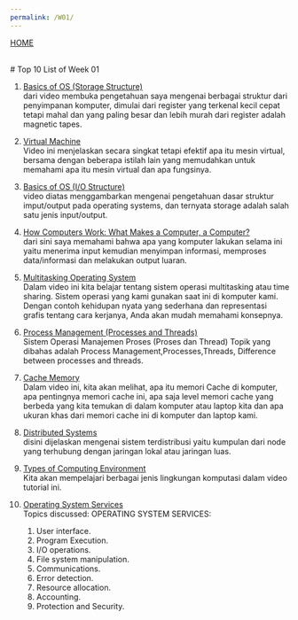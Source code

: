 ```yaml
---
permalink: /W01/
---
```

[HOME](../)

<br>
# Top 10 List of Week 01

1. [Basics of OS (Storage Structure)](https://www.youtube.com/watch?v=YcRd3WMbXnE)<br>
dari video membuka pengetahuan saya mengenai berbagai struktur dari penyimpanan komputer, dimulai dari register yang terkenal kecil cepat tetapi mahal dan yang paling besar dan lebih murah dari register adalah magnetic tapes.

2. [Virtual Machine ](https://www.youtube.com/watch?v=yIVXjl4SwVo)<br>
Video ini menjelaskan secara singkat tetapi efektif apa itu mesin virtual, bersama dengan beberapa istilah lain yang memudahkan untuk memahami apa itu mesin virtual dan apa fungsinya.

3. [Basics of OS (I/O Structure)](https://www.youtube.com/watch?v=F18RiREDkwE)<br>
video diatas menggambarkan mengenai pengetahuan dasar struktur imput/output pada operating systems, dan ternyata storage adalah salah satu jenis input/output.

4. [How Computers Work: What Makes a Computer, a Computer?](https://www.youtube.com/watch?v=mCq8-xTH7jA)<br>
dari sini saya memahami bahwa apa yang komputer lakukan selama ini yaitu menerima input kemudian menyimpan informasi, memproses data/informasi dan melakukan output luaran.

5. [Multitasking Operating System](https://www.youtube.com/watch?v=fhhc_bjgiuA)<br>
Dalam video ini kita belajar tentang sistem operasi multitasking atau time sharing. Sistem operasi yang kami gunakan saat ini di komputer kami. Dengan contoh kehidupan nyata yang sederhana dan representasi grafis tentang cara kerjanya, Anda akan mudah memahami konsepnya.

6. [Process Management (Processes and Threads)](https://www.youtube.com/watch?v=OrM7nZcxXZU)<br>
Sistem Operasi Manajemen Proses (Proses dan Thread) Topik yang dibahas adalah Process Management,Processes,Threads, Difference between processes and threads.

7. [Cache Memory](https://www.youtube.com/watch?v=Zr8WKIOIKsk)<br>
Dalam video ini, kita akan melihat, apa itu memori Cache di komputer, apa pentingnya memori cache ini, apa saja level memori cache yang berbeda yang kita temukan di dalam komputer atau laptop kita dan apa ukuran khas dari memori cache ini di komputer dan laptop kami.

8. [Distributed Systems](https://www.youtube.com/watch?v=nH9uwoyczFc)<br>
disini dijelaskan mengenai sistem terdistribusi yaitu kumpulan dari node yang terhubung dengan jaringan lokal atau jaringan luas.

9. [Types of Computing Environment](https://www.youtube.com/watch?v=x8Mh9FmbtK4)<br>
Kita akan mempelajari berbagai jenis lingkungan komputasi dalam video tutorial ini.

10. [Operating System Services](https://www.youtube.com/watch?v=TQWERtMoKbI)<br>
Topics discussed:
OPERATING SYSTEM SERVICES:
    1. User interface.
    2. Program Execution.
    3. I/O operations.
    4. File system manipulation.
    5. Communications.
    6. Error detection.
    7. Resource allocation.
    8. Accounting.
    9. Protection and Security.
